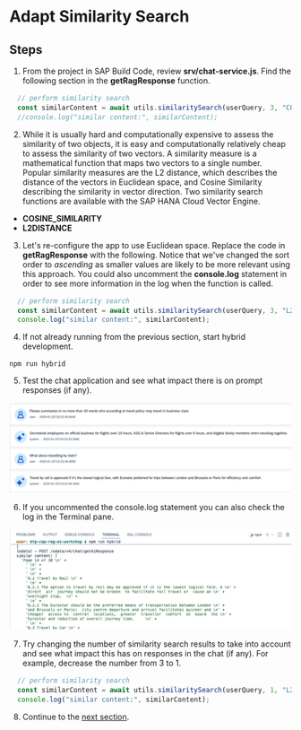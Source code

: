 # Adapt Similarity Search

## Steps

1. From the project in SAP Build Code, review **srv/chat-service.js**. Find the following section in the **getRagResponse** function.

```js
  // perform similarity search
  const similarContent = await utils.similaritySearch(userQuery, 3, "COSINE_SIMILARITY", "DESC");
  //console.log("similar content:", similarContent);
```

2. While it is usually hard and computationally expensive to assess the similarity of two objects, it is easy and computationally relatively cheap to assess the similarity of two vectors. A similarity measure is a mathematical function that maps two vectors to a single number. Popular similarity measures are the L2 distance, which describes the distance of the vectors in Euclidean space, and Cosine Similarity describing the similarity in vector direction. Two similarity search functions are available with the SAP HANA Cloud Vector Engine.

* **COSINE_SIMILARITY**
* **L2DISTANCE**

3. Let's re-configure the app to use Euclidean space. Replace the code in **getRagResponse** with the following. Notice that we've changed the sort order to *ascending* as smaller values are likely to be more relevant using this approach. You could also uncomment the **console.log** statement in order to see more information in the log when the function is called.

```js
  // perform similarity search
  const similarContent = await utils.similaritySearch(userQuery, 3, "L2DISTANCE", "ASC");
  console.log("similar content:", similarContent);
```

4. If not already running from the previous section, start hybrid development.
```
npm run hybrid
```

5. Test the chat application and see what impact there is on prompt responses (if any).

<img src="./images/06-similaritychat.png"/>

6. If you uncommented the console.log statement you can also check the log in the Terminal pane.

<img src="./images/06-similaritylog.png"/>

7. Try changing the number of similarity search results to take into account and see what impact this has on responses in the chat (if any). For example, decrease the number from 3 to 1.

```js
  // perform similarity search
  const similarContent = await utils.similaritySearch(userQuery, 1, "L2DISTANCE", "ASC");
  console.log("similar content:", similarContent);
```

8. Continue to the [next section](./07-UseHANAEmbedding.md).
